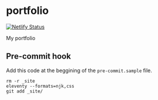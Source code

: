 # portfolio

[![Netlify Status](https://api.netlify.com/api/v1/badges/2ba9e79a-5b37-459c-937a-4ad3c5389eb3/deploy-status)](https://app.netlify.com/sites/jeremyfourna/deploys)

My portfolio

## Pre-commit hook

Add this code at the beggining of the `pre-commit.sample` file.

```
rm -r _site
eleventy --formats=njk,css
git add _site/
```